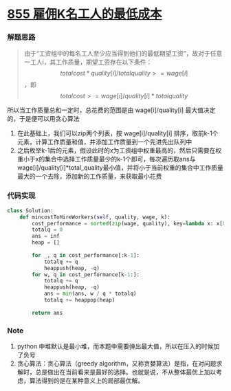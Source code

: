 # [855 雇佣K名工人的最低成本](https://leetcode.cn/problems/minimum-cost-to-hire-k-workers/)

### 解题思路



> 由于“工资组中的每名工人至少应当得到他们的最低期望工资”，故对于任意一工人i，其工作质量，期望工资存在以下条件：
> $$
> total cost * quality[i]/totalquality >= wage[i]
> $$
> ，即
> $$
> total cost >= wage[i]/quality[i]*totalquality
> $$



所以当工作质量总和一定时，总花费的范围是由 wage[i]/quality[i] 最大值决定的，于是便可以用贪心算法

1. 在此基础上，我们可以zip两个列表，按 wage[i]/quality[i] 排序，取前k-1个元素，计算工作质量和值，并添加工作质量到一个先进先出队列中
2. 之后枚举k-1后的元素，假设此时的x为工资组中权重最高的，然后只需要在权重小于x的集合中选择工作质量最少的k-1个即可，每次遍历取ans与 wage[i]/quality[i]*total_quality最小值，并将小于当前权重的集合中工作质量最大的一个去除，添加新的工作质量，来获取最小花费



### 代码实现

```python
class Solution:
    def mincostToHireWorkers(self, quality, wage, k):
        cost_performance = sorted(zip(wage, quality), key=lambda x: x[0] / x[1])
        totalq = 0
        ans = inf
        heap = []
        
        for _, q in cost_performance[:k-1]:
            totalq += q
            heappush(heap, -q)
        for w, q in cost_performance[k-1:]:
            totalq += q
            heappush(heap, -q)
            ans = min(ans, w / q * totalq)
            totalq += heappop(heap)
        
        return ans
```



### Note

1. python 中堆默认是最小堆，而本题中需要弹出最大值，所以在压入的时候加了负号
2. 贪心算法：贪心算法（greedy algorithm，又称贪婪算法）是指，在对问题求解时，总是做出在当前看来是最好的选择。也就是说，不从整体最优上加以考虑，算法得到的是在某种意义上的局部最优解。
